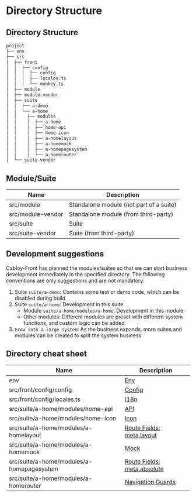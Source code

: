# Directory Structure

## Directory Structure

```bash
project
├── env
├── src
│  ├── front
│  │  ├── config
│  │  │  ├── config
│  │  │  ├── locales.ts
│  │  │  └── monkey.ts
│  ├── module
│  ├── module-vendor
│  ├── suite
│  │  ├── a-demo
│  │  └── a-home
│  │    ├── modules
│  │    │  ├── a-home
│  │    │  ├── home-api
│  │    │  ├── home-icon
│  │    │  ├── a-homelayout
│  │    │  ├── a-homemock
│  │    │  ├── a-homepagesystem
│  │    │  └── a-homerouter
│  └── suite-vendor
```

## Module/Suite

| Name              | Description                             |
| ----------------- | --------------------------------------- |
| src/module        | Standalone module (not part of a suite) |
| src/module-vendor | Standalone module (from third-party)    |
| src/suite         | Suite                                   |
| src/suite-vendor  | Suite (from third-party)                |

## Development suggestions

Cabloy-Front has planned the modules/suites so that we can start business development immediately in the specified directory. The following conventions are only suggestions and are not mandatory:

1. Suite `suite/a-demo`: Contains some test or demo code, which can be disabled during build
2. Suite `suite/a-home`: Development in this suite
   - Module `suite/a-home/modules/a-home`: Development in this module
   - Other modules: Different modules are preset with different system functions, and custom logic can be added
3. `Grow into a large system`: As the business expands, more suites and modules can be created to split the system business

## Directory cheat sheet

| Name                                      | Description                                                                          |
| ----------------------------------------- | ------------------------------------------------------------------------------------ |
| env                                       | [Env](../../techniques/env/introduction.md)                                          |
| src/front/config/config                   | [Config](../../techniques/config/introduction.md)                                    |
| src/front/config/locales.ts               | [I18n](../scope/locale.md)                                                           |
| src/suite/a-home/modules/home-api        | [API](../../techniques/api/introduction.md)                                          |
| src/suite/a-home/modules/home-icon       | [Icon](../../techniques/icon/icon-engine.md)                                         |
| src/suite/a-home/modules/a-homelayout     | [Route Fields: meta.layout](../../techniques/router/route-fields.md#meta-layout)     |
| src/suite/a-home/modules/a-homemock       | [Mock](../../techniques/mock/introduction.md)                                        |
| src/suite/a-home/modules/a-homepagesystem | [Route Fields: meta.absolute](../../techniques/router/route-fields.md#meta-absolute) |
| src/suite/a-home/modules/a-homerouter     | [Navigation Guards](../../techniques/router/navigation-guards.md)                    |
